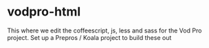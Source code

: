 # vodpro-html

This where we edit the coffeescript, js, less and sass for the Vod Pro project.
Set up a Prepros / Koala project to build these out

